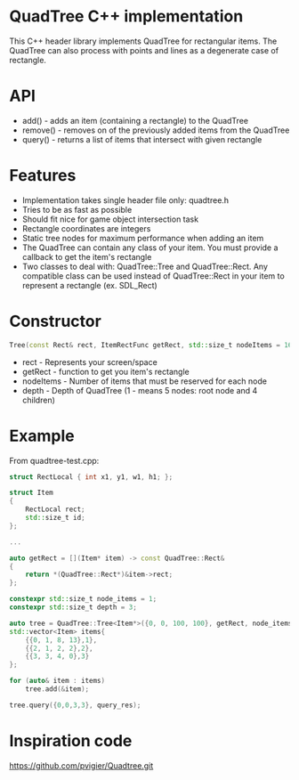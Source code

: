 # QuadTree C++ implementation
This C++ header library implements QuadTree for rectangular items. The QuadTree can also process with points and lines as a degenerate case of rectangle.

# API
* add() - adds an item (containing a rectangle) to the QuadTree
* remove() - removes on of the previously added items from the QuadTree
* query() - returns a list of items that intersect with given rectangle

# Features
* Implementation takes single header file only: quadtree.h
* Tries to be as fast as possible
* Should fit nice for game object intersection task
* Rectangle coordinates are integers
* Static tree nodes for maximum performance when adding an item
* The QuadTree can contain any class of your item. You must provide a callback to get the item's rectangle
* Two classes to deal with: QuadTree::Tree and QuadTree::Rect. Any compatible class can be used instead of QuadTree::Rect in your item to represent a rectangle (ex. SDL_Rect)

# Constructor
```c++
Tree(const Rect& rect, ItemRectFunc getRect, std::size_t nodeItems = 16, std::size_t depth = 4)
```

* rect - Represents your screen/space
* getRect - function to get you item's rectangle
* nodeItems - Number of items that must be reserved for each node
* depth - Depth of QuadTree (1 - means 5 nodes: root node and 4 children)

# Example
From quadtree-test.cpp:

```c++
struct RectLocal { int x1, y1, w1, h1; };

struct Item
{
    RectLocal rect;
    std::size_t id;
};

...

auto getRect = [](Item* item) -> const QuadTree::Rect&
{
    return *(QuadTree::Rect*)&item->rect;
};

constexpr std::size_t node_items = 1;
constexpr std::size_t depth = 3;

auto tree = QuadTree::Tree<Item*>({0, 0, 100, 100}, getRect, node_items, depth);
std::vector<Item> items{
    {{0, 1, 8, 13},1},
    {{2, 1, 2, 2},2},
    {{3, 3, 4, 0},3}
};

for (auto& item : items)
    tree.add(&item);

tree.query({0,0,3,3}, query_res);
```

# Inspiration code
https://github.com/pvigier/Quadtree.git
